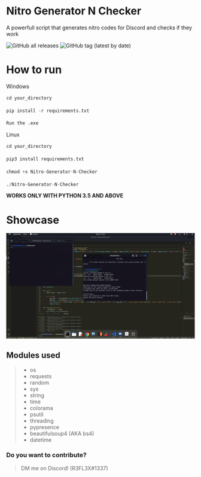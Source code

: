 # Nitro Generator N Checker
A powerfull script that generates nitro codes for Discord and checks if they work

![GitHub all releases](https://img.shields.io/github/downloads/ReflexTheLegend/Nitro-Gen-Checker/total?style=plastic)
![GitHub tag (latest by date)](https://img.shields.io/github/v/tag/ReflexTheLegend/Nitro-Generator-N-Checker)
# How to run

Windows
```py
cd your_directory

pip install -r requirements.txt

Run the .exe
```

Linux
```py
cd your_directory

pip3 install requirements.txt

chmod +x Nitro-Generator-N-Checker

./Nitro-Generator-N-Checker
```

**WORKS ONLY WITH PYTHON 3.5 AND ABOVE**

# Showcase

![Showcase](demo.gif)

## Modules used

>- os
>- requests
>- random
>- sys
>- string
>- time
>- colorama
>- psutil
>- threading
>- pypresence
>- beautifulsoup4 (AKA bs4)
>- datetime

### Do you want to contribute?
> DM me on Discord! (R3FL3X#1337)
